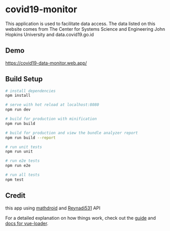 # covid19-monitor
This application is used to facilitate data access. The data listed on this website comes from The Center for Systems Science and Engineering John Hopkins University and data.covid19.go.id

## Demo
https://covid19-data-monitor.web.app/

## Build Setup

``` bash
# install dependencies
npm install

# serve with hot reload at localhost:8080
npm run dev

# build for production with minification
npm run build

# build for production and view the bundle analyzer report
npm run build --report

# run unit tests
npm run unit

# run e2e tests
npm run e2e

# run all tests
npm test
```
## Credit
this app using <a href="https://github.com/mathdroid/covid-19-api">mathdroid</a> and <a href="https://github.com/Reynadi531/api-covid19-indonesia-v2">Reynadi531</a> API

For a detailed explanation on how things work, check out the [guide](http://vuejs-templates.github.io/webpack/) and [docs for vue-loader](http://vuejs.github.io/vue-loader).
